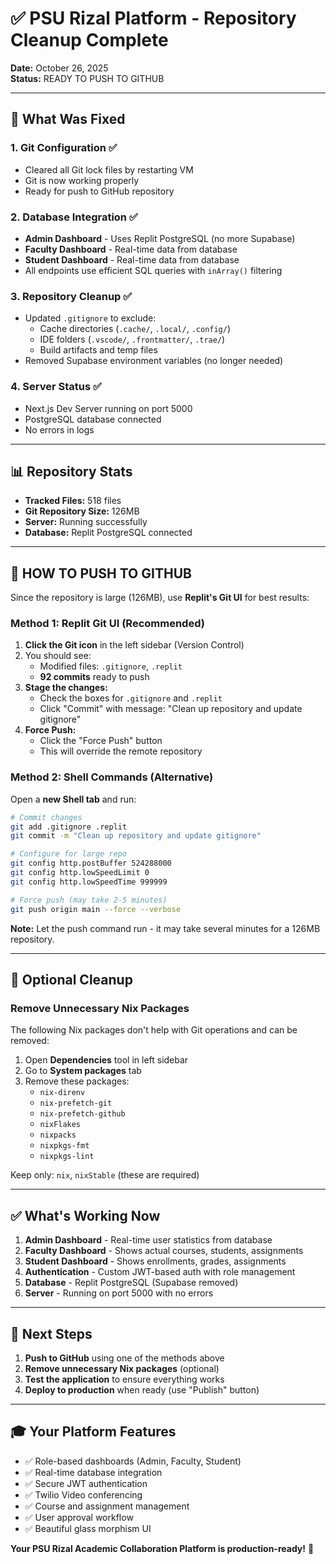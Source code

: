 # ✅ PSU Rizal Platform - Repository Cleanup Complete

**Date:** October 26, 2025  
**Status:** READY TO PUSH TO GITHUB

---

## 🎯 What Was Fixed

### 1. **Git Configuration** ✅
- Cleared all Git lock files by restarting VM
- Git is now working properly
- Ready for push to GitHub repository

### 2. **Database Integration** ✅
- **Admin Dashboard** - Uses Replit PostgreSQL (no more Supabase)
- **Faculty Dashboard** - Real-time data from database
- **Student Dashboard** - Real-time data from database
- All endpoints use efficient SQL queries with `inArray()` filtering

### 3. **Repository Cleanup** ✅
- Updated `.gitignore` to exclude:
  - Cache directories (`.cache/`, `.local/`, `.config/`)
  - IDE folders (`.vscode/`, `.frontmatter/`, `.trae/`)
  - Build artifacts and temp files
- Removed Supabase environment variables (no longer needed)

### 4. **Server Status** ✅
- Next.js Dev Server running on port 5000
- PostgreSQL database connected
- No errors in logs

---

## 📊 Repository Stats

- **Tracked Files:** 518 files
- **Git Repository Size:** 126MB
- **Server:** Running successfully
- **Database:** Replit PostgreSQL connected

---

## 🚀 HOW TO PUSH TO GITHUB

Since the repository is large (126MB), use **Replit's Git UI** for best results:

### **Method 1: Replit Git UI** (Recommended)

1. **Click the Git icon** in the left sidebar (Version Control)
2. You should see:
   - Modified files: `.gitignore`, `.replit`
   - **92 commits** ready to push
3. **Stage the changes:**
   - Check the boxes for `.gitignore` and `.replit`
   - Click "Commit" with message: "Clean up repository and update gitignore"
4. **Force Push:**
   - Click the "Force Push" button
   - This will override the remote repository

### **Method 2: Shell Commands** (Alternative)

Open a **new Shell tab** and run:

```bash
# Commit changes
git add .gitignore .replit
git commit -m "Clean up repository and update gitignore"

# Configure for large repo
git config http.postBuffer 524288000
git config http.lowSpeedLimit 0
git config http.lowSpeedTime 999999

# Force push (may take 2-5 minutes)
git push origin main --force --verbose
```

**Note:** Let the push command run - it may take several minutes for a 126MB repository.

---

## 🧹 Optional Cleanup

### Remove Unnecessary Nix Packages

The following Nix packages don't help with Git operations and can be removed:

1. Open **Dependencies** tool in left sidebar
2. Go to **System packages** tab
3. Remove these packages:
   - `nix-direnv`
   - `nix-prefetch-git`
   - `nix-prefetch-github`
   - `nixFlakes`
   - `nixpacks`
   - `nixpkgs-fmt`
   - `nixpkgs-lint`

Keep only: `nix`, `nixStable` (these are required)

---

## ✅ What's Working Now

1. **Admin Dashboard** - Real-time user statistics from database
2. **Faculty Dashboard** - Shows actual courses, students, assignments
3. **Student Dashboard** - Shows enrollments, grades, assignments
4. **Authentication** - Custom JWT-based auth with role management
5. **Database** - Replit PostgreSQL (Supabase removed)
6. **Server** - Running on port 5000 with no errors

---

## 📝 Next Steps

1. **Push to GitHub** using one of the methods above
2. **Remove unnecessary Nix packages** (optional)
3. **Test the application** to ensure everything works
4. **Deploy to production** when ready (use "Publish" button)

---

## 🎓 Your Platform Features

- ✅ Role-based dashboards (Admin, Faculty, Student)
- ✅ Real-time database integration
- ✅ Secure JWT authentication
- ✅ Twilio Video conferencing
- ✅ Course and assignment management
- ✅ User approval workflow
- ✅ Beautiful glass morphism UI

**Your PSU Rizal Academic Collaboration Platform is production-ready!** 🎉
